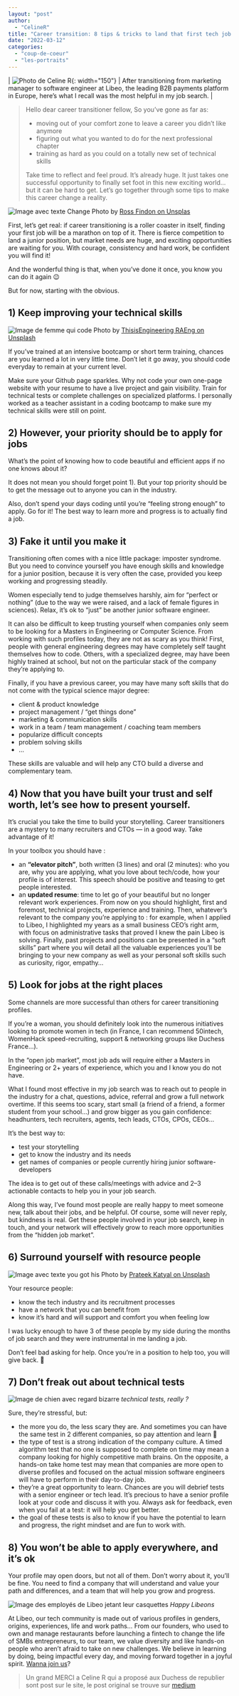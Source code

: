 ```yaml
---
layout: "post"
author:
  - "CelineR"
title: "Career transition: 8 tips & tricks to land that first tech job in a start-up"
date: "2022-03-12"
categories:
  - "coup-de-coeur"
  - "les-portraits"
---
```


| ![Photo de Celine R](/assets/2022/03/2022-03-12-career-transition-8-tips-tricks-to-land-that-first-tech-job-in-a-start-up/CelineR.jpg){: width="150"} | After transitioning from marketing manager to software engineer at Libeo, the leading B2B payments platform in Europe, here’s what I recall was the most helpful in my job search. |

> Hello dear career transitioner fellow,
> So you’ve gone as far as:
>
> - moving out of your comfort zone to leave a career you didn’t like anymore
> - figuring out what you wanted to do for the next professional chapter
> - training as hard as you could on a totally new set of technical skills
>
> Take time to reflect and feel proud. It’s already huge.
> It just takes one successful opportunity to finally set foot in this new exciting world… but it can be hard to get.
> Let’s go together through some tips to make this career change a reality.

![Image avec texte Change](/assets/2022/03/2022-03-12-career-transition-8-tips-tricks-to-land-that-first-tech-job-in-a-start-up/photo1.jpeg)
Photo by [Ross Findon on Unsplas](https://unsplash.com/@rossf?utm_source=unsplash&utm_medium=referral&utm_content=creditCopyText)

First, let’s get real: if career transitioning is a roller coaster in itself, finding your first job will be a marathon on top of it.
There is fierce competition to land a junior position, but market needs are huge, and exciting opportunities are waiting for you.
With courage, consistency and hard work, be confident you will find it!

And the wonderful thing is that, when you’ve done it once, you know you can do it again 😉

But for now, starting with the obvious.

## 1) Keep improving your technical skills

![Image de femme qui code](/assets/2022/03/2022-03-12-career-transition-8-tips-tricks-to-land-that-first-tech-job-in-a-start-up/photo2.jpeg) Photo by [ThisisEngineering RAEng on Unsplash](https://unsplash.com/@thisisengineering?utm_source=unsplash&utm_medium=referral&utm_content=creditCopyText)

If you’ve trained at an intensive bootcamp or short term training, chances are you learned a lot in very little time.
Don’t let it go away, you should code everyday to remain at your current level.

Make sure your Github page sparkles.
Why not code your own one-page website with your resume to have a live project and gain visibility.
Train for technical tests or complete challenges on specialized platforms.
I personally worked as a teacher assistant in a coding bootcamp to make sure my technical skills were still on point.

## 2) However, your priority should be to apply for jobs

What’s the point of knowing how to code beautiful and efficient apps if no one knows about it?

It does not mean you should forget point 1).
But your top priority should be to get the message out to anyone you can in the industry.

Also, don’t spend your days coding until you’re “feeling strong enough” to apply.
Go for it! The best way to learn more and progress is to actually find a job.

## 3) Fake it until you make it

Transitioning often comes with a nice little package: imposter syndrome. But you need to convince yourself you have enough skills and knowledge for a junior position, because it is very often the case, provided you keep working and progressing steadily.

Women especially tend to judge themselves harshly, aim for “perfect or nothing” (due to the way we were raised, and a lack of female figures in sciences). Relax, it’s ok to “just” be another junior software engineer.

It can also be difficult to keep trusting yourself when companies only seem to be looking for a Masters in Engineering or Computer Science.
From working with such profiles today, they are not as scary as you think!
First, people with general engineering degrees may have completely self taught themselves how to code.
Others, with a specialized degree, may have been highly trained at school, but not on the particular stack of the company they’re applying to.

Finally, if you have a previous career, you may have many soft skills that do not come with the typical science major degree:

- client & product knowledge
- project management / “get things done”
- marketing & communication skills
- work in a team / team management / coaching team members
- popularize difficult concepts
- problem solving skills
- …

These skills are valuable and will help any CTO build a diverse and complementary team.

## 4) Now that you have built your trust and self worth, let’s see how to present yourself.

It’s crucial you take the time to build your storytelling.
Career transitioners are a mystery to many recruiters and CTOs — in a good way.
Take advantage of it!

In your toolbox you should have :

- an **“elevator pitch”**, both written (3 lines) and oral (2 minutes): who you are, why you are applying, what you love about tech/code, how your profile is of interest. This speech should be positive and teasing to get people interested.
- an **updated resume**: time to let go of your beautiful but no longer relevant work experiences. From now on you should highlight, first and foremost, technical projects, experience and training. Then, whatever’s relevant to the company you’re applying to : for example, when I applied to Libeo, I highlighted my years as a small business CEO’s right arm, with focus on administrative tasks that proved I knew the pain Libeo is solving. Finally, past projects and positions can be presented in a “soft skills” part where you will detail all the valuable experiences you’ll be bringing to your new company as well as your personal soft skills such as curiosity, rigor, empathy…

## 5) Look for jobs at the right places

Some channels are more successful than others for career transitioning profiles.

If you’re a woman, you should definitely look into the numerous initiatives looking to promote women in tech (in France, I can recommend 50intech, WomenHack speed-recruiting, support & networking groups like Duchess France…).

In the “open job market”, most job ads will require either a Masters in Engineering or 2+ years of experience, which you and I know you do not have.

What I found most effective in my job search was to reach out to people in the industry for a chat, questions, advice, referral and grow a full network overtime. If this seems too scary, start small (a friend of a friend, a former student from your school…) and grow bigger as you gain confidence: headhunters, tech recruiters, agents, tech leads, CTOs, CPOs, CEOs…

It’s the best way to:

- test your storytelling
- get to know the industry and its needs
- get names of companies or people currently hiring junior software- developers

The idea is to get out of these calls/meetings with advice and 2–3 actionable contacts to help you in your job search.

Along this way, I’ve found most people are really happy to meet someone new, talk about their jobs, and be helpful.
Of course, some will never reply, but kindness is real.
Get these people involved in your job search, keep in touch, and your network will effectively grow to reach more opportunities from the “hidden job market”.

## 6) Surround yourself with resource people

![Image avec texte you got his](/assets/2022/03/2022-03-12-career-transition-8-tips-tricks-to-land-that-first-tech-job-in-a-start-up/photo4.jpeg) Photo by [Prateek Katyal on Unsplash](https://unsplash.com/@prateekkatyal?utm_source=unsplash&utm_medium=referral&utm_content=creditCopyText)

Your resource people:

- know the tech industry and its recruitment processes
- have a network that you can benefit from
- know it’s hard and will support and comfort you when feeling low

I was lucky enough to have 3 of these people by my side during the months of job search and they were instrumental in me landing a job.

Don’t feel bad asking for help. Once you’re in a position to help too, you will give back. 🙂

## 7) Don’t freak out about technical tests

![Image de chien avec regard bizarre](/assets/2022/03/2022-03-12-career-transition-8-tips-tricks-to-land-that-first-tech-job-in-a-start-up/photo7.png)
_technical tests, really ?_

Sure, they’re stressful, but:

- the more you do, the less scary they are. And sometimes you can have the same test in 2 different companies, so pay attention and learn 🙂
- the type of test is a strong indication of the company culture. A timed algorithm test that no one is supposed to complete on time may mean a company looking for highly competitive math brains. On the opposite, a hands-on take home test may mean that companies are more open to diverse profiles and focused on the actual mission software engineers will have to perform in their day-to-day job.
- they’re a great opportunity to learn. Chances are you will debrief tests with a senior engineer or tech lead. It’s precious to have a senior profile look at your code and discuss it with you. Always ask for feedback, even when you fail at a test: it will help you get better.
- the goal of these tests is also to know if you have the potential to learn and progress, the right mindset and are fun to work with.

## 8) You won’t be able to apply everywhere, and it’s ok

Your profile may open doors, but not all of them. Don’t worry about it, you’ll be fine. You need to find a company that will understand and value your path and differences, and a team that will help you grow and progress.

![Image des employés de Libeo jetant leur casquettes](/assets/2022/03/2022-03-12-career-transition-8-tips-tricks-to-land-that-first-tech-job-in-a-start-up/photo8.jpeg)
_Happy Libeons_

At Libeo, our tech community is made out of various profiles in genders, origins, experiences, life and work paths… From our founders, who used to own and manage restaurants before launching a fintech to change the life of SMBs entrepreneurs, to our team, we value diversity and like hands-on people who aren’t afraid to take on new challenges. We believe in learning by doing, being impactful every day, and moving forward together in a joyful spirit. [Wanna join us](https://apply.workable.com/libeo-app/)?

> Un grand MERCI a Celine R qui a proposé aux Duchess de republier sont post sur le site, le post original se trouve sur [medium](https://medium.com/tales-of-libeo/career-transition-8-tips-tricks-to-land-that-first-tech-job-in-a-start-up-fe124e16a730)
